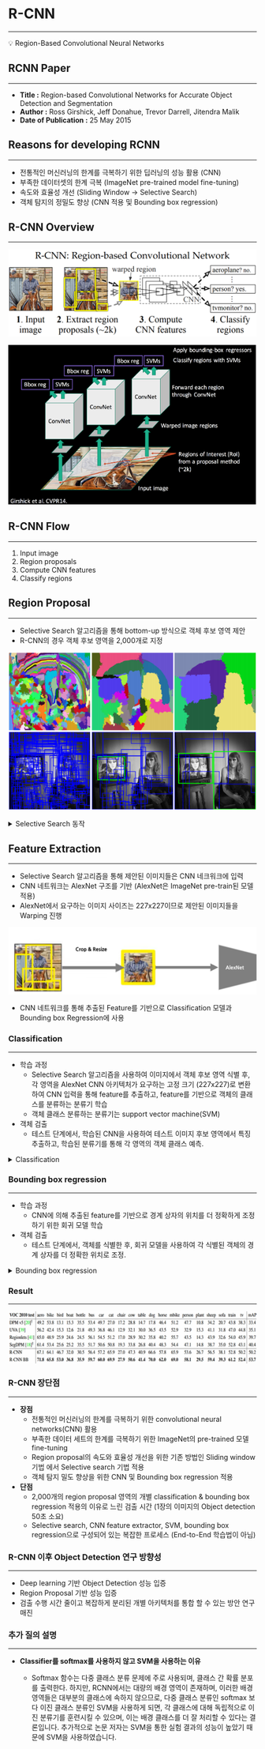 # R-CNN

---

<aside>
💡 Region-Based Convolutional Neural Networks
</aside>

## RCNN Paper

---

- **Title :** Region-based Convolutional Networks for Accurate Object Detection and Segmentation
- **Author :** Ross Girshick, Jeff Donahue, Trevor Darrell, Jitendra Malik
- **Date of Publication :** 25 May 2015

## Reasons for developing RCNN

---

- 전통적인 머신러닝의 한계를 극복하기 위한 딥러닝의 성능 활용 (CNN)
- 부족한 데이터셋의 한계 극복 (ImageNet pre-trained model fine-tuning)
- 속도와 효율성 개선 (Sliding Window → Selective Search)
- 객체 탐지의 정밀도 향상 (CNN 적용 및 Bounding box regression)

## R-CNN Overview

---

![Untitled](../../Img/RCNN_1.png)

![Untitled](../../Img/RCNN_2.png)

## R-CNN Flow

---

1. Input image
2. Region proposals
3. Compute CNN features
4. Classify regions

## Region Proposal

---

- Selective Search 알고리즘을 통해 bottom-up 방식으로 객체 후보 영역 제안
- R-CNN의 경우 객체 후보 영역을 2,000개로 지정

![Untitled](../../Img/RCNN_3.png)

<details>
<summary>Selective Search 동작</summary>

  ![Untitled](../../Img/RCNN_4.png)
  
  ![Untitled](../../Img/RCNN_5.png)
  
  ① Efficient GraphBased Image Segmentation 방법을 통해 초기 영역 지정 (초기 영역: Component)
  
  ② 인접 component 유사도 판단
  
  ![Untitled](../../Img/RCNN_6.png)
  
  D = Difference(외부 유사도) /  MInt = Minimum Internal Similarity(내부 유사도)
  
  ③ Component 유사도 계산 및 융합 반복
</details>



## Feature Extraction

---

- Selective Search 알고리즘을 통해 제안된 이미지들은 CNN 네크워크에 입력
- CNN 네트워크는 AlexNet 구조를 기반 (AlexNet은 ImageNet pre-train된 모델 적용)
- AlexNet에서 요구하는 이미지 사이즈는 227x227이므로 제안된 이미지들을 Warping 진행

![Untitled](../../Img/RCNN_7.png)

- CNN 네트워크를 통해 추출된 Feature를 기반으로 Classification 모델과 Bounding box Regression에 사용

### Classification

---

- 학습 과정
    - Selective Search 알고리즘을 사용하여 이미지에서 객체 후보 영역 식별 후, 각 영역을 AlexNet CNN 아키텍처가 요구하는 고정 크기 (227x227)로 변환하여 CNN 입력을 통해 feature를 추출하고, feature를 기반으로 객체의 클래스를 분류하는 분류기 학습
    - 객체 클래스 분류하는 분류기는 support vector machine(SVM)
- 객체 검출
    - 테스트 단계에서, 학습된 CNN을 사용하여 테스트 이미지 후보 영역에서 특징 추출하고, 학습된 분류기를 통해 각 영역의 객체 클래스 예측.
 
<details>
<summary>Classification</summary>

![Untitled](../../Img/RCNN_8.png)
</details>



### Bounding box regression

---

- 학습 과정
    - CNN에 의해 추출된 feature를 기반으로 경계 상자의 위치를 더 정확하게 조정하기 위한 회귀 모델 학습
- 객체 검출
    - 테스트 단계에서, 객체를 식별한 후, 회귀 모델을 사용하여 각 식별된 객체의 경계 상자를 더 정확한 위치로 조정.

<details>
<summary>Bounding box regression</summary>

![Untitled](../../Img/RCNN_9.png)
</details>


### Result

---

![Untitled](../../Img/RCNN_10.png)

### R-CNN 장단점

---

- **장점**
    - 전통적인 머신러닝의 한계를 극복하기 위한 convolutional neural networks(CNN) 활용
    - 부족한 데이터 세트의 한계를 극복하기 위한 ImageNet의 pre-trained 모델 fine-tuning
    - Region proposal의 속도와 효율성 개선을 위한 기존 방법인 Sliding window 기법 에서 Selective search 기법 적용
    - 객체 탐지 밀도 향상을 위한 CNN 및 Bounding box regression 적용
- **단점**
    - 2,000개의 region proposal 영역의 개별 classification & bounding box regression 적용의 이유로 느린 검출 시간 (1장의 이미지의 Object detection 50초 소요)
    - Selective search, CNN feature extractor, SVM, bounding box regression으로 구성되어 있는 복잡한 프로세스 (End-to-End 학습법이 아님)

### R-CNN 이후 Object Detection 연구 방향성

---

- Deep learning 기반 Object Detection 성능 입증
- Region Proposal 기반 성능 입증
- 검출 수행 시간 줄이고 복잡하게 분리된 개별 아키텍처를 통합 할 수 있는 방안 연구 매진

### 추가 질의 설명

---

- **Classifier를 softmax를 사용하지 않고 SVM을 사용하는 이유**

    - Softmax 함수는 다중 클래스 분류 문제에 주로 사용되며, 클래스 간 확률 분포를 출력한다. 하지만, RCNN에서는 대량의 배경 영역이 존재하며, 이러한 배경 영역들은 대부분의 클래스에 속하지 않으므로, 다중 클래스 분류인 softmax 보다 이진 클래스 분류인 SVM을 사용하게 되면, 각 클래스에 대해 독립적으로 이진 분류기를 훈련시킬 수 있으며, 이는 배경 클래스를 더 잘 처리할 수 있다는 결론입니다. 추가적으로 논문 저자는 SVM을 통한 실험 결과의 성능이 높았기 때문에 SVM을 사용하였습니다. 